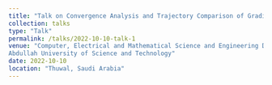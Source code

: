 ```yaml
---
title: "Talk on Convergence Analysis and Trajectory Comparison of Gradient Descent for Overparameterized Deep Linear Networks"
collection: talks
type: "Talk"
permalink: /talks/2022-10-10-talk-1
venue: "Computer, Electrical and Mathematical Science and Engineering Division, King
Abdullah University of Science and Technology"
date: 2022-10-10
location: "Thuwal, Saudi Arabia"
---
```


